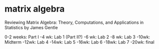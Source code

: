 matrix algebra
==============

Reviewing Matrix Algebra: Theory, Computations, and Applications in Statistics by James Gentle

0-2 weeks: Part I
-4 wk: Lab 1 (Part II?)
-6 wk: Lab 2
-8 wk: Lab 3
-10wk: Midterm
-12wk: Lab 4
-14wk: Lab 5
-16wk: Lab 6
-18wk: Lab 7
-20wk: final
